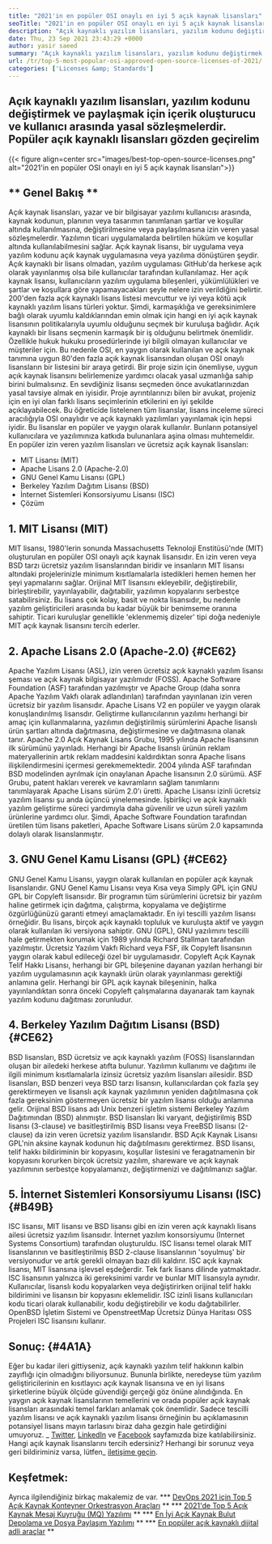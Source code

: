 ```yaml
---
title: "2021'in en popüler OSI onaylı en iyi 5 açık kaynak lisansları" 
seoTitle: "2021'in en popüler OSI onaylı en iyi 5 açık kaynak lisansları" 
description: "Açık kaynaklı yazılım lisansları, yazılım kodunu değiştirmek ve paylaşmak için Yaratan ve Kullanıcı arasında yasal sözleşmelerdir. Popüler açık kaynaklı lisansları gözden geçirelim" 
date: Thu, 23 Sep 2021 23:43:29 +0000
author: yasir saeed
summary: "Açık kaynaklı yazılım lisansları, yazılım kodunu değiştirmek ve paylaşmak için Yaratan ve Kullanıcı arasında yasal sözleşmelerdir. Popüler açık kaynaklı lisansları gözden geçirelim" 
url: /tr/top-5-most-popular-osi-approved-open-source-licenses-of-2021/
categories: ['Licenses &amp; Standards']
---
```


## Açık kaynaklı yazılım lisansları, yazılım kodunu değiştirmek ve paylaşmak için içerik oluşturucu ve kullanıcı arasında yasal sözleşmelerdir. Popüler açık kaynaklı lisansları gözden geçirelim

{{< figure align=center src="images/best-top-open-source-licenses.png" alt="2021'in en popüler OSI onaylı en iyi 5 açık kaynak lisansları">}}


## ** Genel Bakış **
Açık kaynak lisansları, yazar ve bir bilgisayar yazılımı kullanıcısı arasında, kaynak kodunun, planının veya tasarımın tanımlanan şartlar ve koşullar altında kullanılmasına, değiştirilmesine veya paylaşılmasına izin veren yasal sözleşmelerdir. Yazılımın ticari uygulamalarda belirtilen hüküm ve koşullar altında kullanılabilmesini sağlar. Açık kaynak lisansı, bir uygulama veya yazılım kodunu açık kaynak uygulamasına veya yazılıma dönüştüren şeydir. Açık kaynaklı bir lisans olmadan, yazılım uygulaması GitHub'da herkese açık olarak yayınlanmış olsa bile kullanıcılar tarafından kullanılamaz. Her açık kaynak lisansı, kullanıcıların yazılım uygulama bileşenleri, yükümlülükleri ve şartlar ve koşullara göre yapamayacakları şeyle nelere izin verildiğini belirtir.
200'den fazla açık kaynaklı lisans listesi mevcuttur ve iyi veya kötü açık kaynaklı yazılım lisans türleri yoktur. Şimdi, karmaşıklığa ve gereksinimlere bağlı olarak uyumlu kaldıklarından emin olmak için hangi en iyi açık kaynak lisansının politikalarıyla uyumlu olduğunu seçmek bir kuruluşa bağlıdır. Açık kaynaklı bir lisans seçmenin karmaşık bir iş olduğunu belirtmek önemlidir. Özellikle hukuk hukuku prosedürlerinde iyi bilgili olmayan kullanıcılar ve müşteriler için. Bu nedenle OSI, en yaygın olarak kullanılan ve açık kaynak tanımına uygun 80'den fazla açık kaynak lisansından oluşan OSI onaylı lisansların bir listesini bir araya getirdi.
Bir proje sizin için önemliyse, uygun açık kaynak lisansını belirlemenize yardımcı olacak yasal uzmanlığa sahip birini bulmalısınız. En sevdiğiniz lisansı seçmeden önce avukatlarınızdan yasal tavsiye almak en iyisidir. Proje ayrıntılarınızı bilen bir avukat, projeniz için en iyi olan farklı lisans seçimlerinin etkilerini en iyi şekilde açıklayabilecek. Bu öğreticide listelenen tüm lisanslar, lisans inceleme süreci aracılığıyla OSI onaylıdır ve açık kaynaklı yazılımları yayınlamak için hepsi iyidir. Bu lisanslar en popüler ve yaygın olarak kullanılır. Bunların potansiyel kullanıcılara ve yazılımınıza katkıda bulunanlara aşina olması muhtemeldir. En popüler izin veren yazılım lisansları ve ücretsiz açık kaynak lisansları:
  * MIT Lisansı (MIT)
  * Apache Lisans 2.0 (Apache-2.0)
  * GNU Genel Kamu Lisansı (GPL)
  * Berkeley Yazılım Dağıtım Lisansı (BSD)
  * İnternet Sistemleri Konsorsiyumu Lisansı (ISC)
  * Çözüm

## 1. MIT Lisansı (MIT)
MIT lisansı, 1980'lerin sonunda Massachusetts Teknoloji Enstitüsü'nde (MIT) oluşturulan en popüler OSI onaylı açık kaynak lisansıdır. En izin veren veya BSD tarzı ücretsiz yazılım lisanslarından biridir ve insanların MIT lisansı altındaki projelerinizle minimum kısıtlamalarla istedikleri hemen hemen her şeyi yapmalarını sağlar.
Orijinal MIT lisansını ekleyebilir, değiştirebilir, birleştirebilir, yayınlayabilir, dağıtabilir, yazılımın kopyalarını serbestçe satabilirsiniz. Bu lisans çok kolay, basit ve nokta lisansıdır, bu nedenle yazılım geliştiricileri arasında bu kadar büyük bir benimseme oranına sahiptir. Ticari kuruluşlar genellikle 'eklenmemiş dizeler' tipi doğa nedeniyle MIT açık kaynak lisansını tercih ederler.

## 2. Apache Lisans 2.0 (Apache-2.0) {#CE62}
Apache Yazılım Lisansı (ASL), izin veren ücretsiz açık kaynaklı yazılım lisansı şeması ve açık kaynak bilgisayar yazılımıdır (FOSS). Apache Software Foundation (ASF) tarafından yazılmıştır ve Apache Group (daha sonra Apache Yazılım Vakfı olarak adlandırılan) tarafından yayınlanan izin veren ücretsiz bir yazılım lisansıdır. Apache Lisans V2 en popüler ve yaygın olarak konuşlandırılmış lisansdır. Geliştirme kullanıcılarının yazılımı herhangi bir amaç için kullanmalarına, yazılımın değiştirilmiş sürümlerini Apache lisanslı ürün şartları altında dağıtmasına, değiştirmesine ve dağıtmasına olanak tanır. Apache 2.0 Açık Kaynak Lisans Grubu, 1995 yılında Apache lisansının ilk sürümünü yayınladı.
Herhangi bir Apache lisanslı ürünün reklam materyallerinin artık reklam maddesini kaldırdıktan sonra Apache lisans ilişkilendirmesini içermesi gerekmemektedir. 2004 yılında ASF tarafından BSD modelinden ayrılmak için onaylanan Apache lisansının 2.0 sürümü. ASF Grubu, patent hakları vererek ve kavramların sağlam tanımlarını tanımlayarak Apache Lisans sürüm 2.0'ı üretti. Apache Lisansı izinli ücretsiz yazılım lisansı şu anda üçüncü yinelemesinde. İşbirlikçi ve açık kaynaklı yazılım geliştirme süreci yardımıyla daha güvenilir ve uzun süreli yazılım ürünlerine yardımcı olur. Şimdi, Apache Software Foundation tarafından üretilen tüm lisans paketleri, Apache Software Lisans sürüm 2.0 kapsamında dolaylı olarak lisanslanmıştır.

## 3. GNU Genel Kamu Lisansı (GPL) {#CE62}
GNU Genel Kamu Lisansı, yaygın olarak kullanılan en popüler açık kaynak lisanslarıdır. GNU Genel Kamu Lisansı veya Kısa veya Simply GPL için GNU GPL bir Copyleft lisansıdır. Bir programın tüm sürümlerini ücretsiz bir yazılım haline getirmek için dağıtma, çalıştırma, kopyalama ve değiştirme özgürlüğünüzü garanti etmeyi amaçlamaktadır. En iyi tescilli yazılım lisansı örneğidir. Bu lisans, birçok açık kaynaklı topluluk ve kuruluşta aktif ve yaygın olarak kullanılan iki versiyona sahiptir.
GNU (GPL), GNU yazılımını tescilli hale getirmekten korumak için 1989 yılında Richard Stallman tarafından yazılmıştır. Ücretsiz Yazılım Vakfı Richard veya FSF, ilk Copyleft lisansının yaygın olarak kabul edileceği özel bir uygulamasıdır. Copyleft Açık Kaynak Telif Hakkı Lisansı, herhangi bir GPL bileşenine dayanan yazılan herhangi bir yazılım uygulamasının açık kaynaklı ürün olarak yayınlanması gerektiği anlamına gelir. Herhangi bir GPL açık kaynak bileşeninin, halka yayınlandıktan sonra önceki Copyleft çalışmalarına dayanarak tam kaynak yazılım kodunu dağıtması zorunludur.

## 4. Berkeley Yazılım Dağıtım Lisansı (BSD) {#CE62}
BSD lisansları, BSD ücretsiz ve açık kaynaklı yazılım (FOSS) lisanslarından oluşan bir ailedeki herkese atıfta bulunur. Yazılımın kullanımı ve dağıtımı ile ilgili minimum kısıtlamalarla izinsiz ücretsiz yazılım lisansları ailesidir. BSD lisansları, BSD benzeri veya BSD tarzı lisansın, kullanıcılardan çok fazla şey gerektirmeyen ve lisanslı açık kaynak yazılımının yeniden dağıtılmasına çok fazla gereksinim göstermeyen ücretsiz bir yazılım lisansı olduğu anlamına gelir.
Orijinal BSD lisans adı Unix benzeri işletim sistemi Berkeley Yazılım Dağıtımından (BSD) alınmıştır. BSD lisansları İki varyant, değiştirilmiş BSD lisansı (3-clause) ve basitleştirilmiş BSD lisansı veya FreeBSD lisansı (2-clause) da izin veren ücretsiz yazılım lisanslarıdır. BSD Açık Kaynak Lisansı GPL'nin aksine kaynak kodunun hiç dağıtılmasını gerektirmez. BSD lisansı, telif hakkı bildiriminin bir kopyasını, koşullar listesini ve feragatnamenin bir kopyasını korurken birçok ücretsiz yazılım, shareware ve açık kaynak yazılımının serbestçe kopyalamanızı, değiştirmenizi ve dağıtılmanızı sağlar.

## 5. İnternet Sistemleri Konsorsiyumu Lisansı (ISC) {#B49B}
ISC lisansı, MIT lisansı ve BSD lisansı gibi en izin veren açık kaynaklı lisans ailesi ücretsiz yazılım lisansıdır. İnternet yazılım konsorsiyumu (Internet Systems Consortium) tarafından oluşturuldu. ISC lisansı temel olarak MIT lisanslarının ve basitleştirilmiş BSD 2-clause lisanslarının 'soyulmuş' bir versiyonudur ve artık gerekli olmayan bazı dili kaldırır.
ISC açık kaynak lisansı, MIT lisansına işlevsel eşdeğerdir. Tek fark lisans dilinde yatmaktadır. ISC lisansının yalnızca iki gereksinimi vardır ve bunlar MIT lisansıyla aynıdır. Kullanıcılar, lisanslı kodu kopyalarken veya değiştirirken orijinal telif hakkı bildirimini ve lisansın bir kopyasını eklemelidir. ISC izinli lisans kullanıcıları kodu ticari olarak kullanabilir, kodu değiştirebilir ve kodu dağıtabilirler. OpenBSD İşletim Sistemi ve OpenstreetMap Ücretsiz Dünya Haritası OSS Projeleri ISC lisansını kullanır.

## Sonuç: {#4A1A}
Eğer bu kadar ileri gittiyseniz, açık kaynaklı yazılım telif hakkının kalbin zayıflığı için olmadığını biliyorsunuz. Bununla birlikte, neredeyse tüm yazılım geliştiricilerinin en kısıtlayıcı açık kaynak lisansına ve en iyi lisans şirketlerine büyük ölçüde güvendiği gerçeği göz önüne alındığında. En yaygın açık kaynak lisanslarının temellerini ve orada popüler açık kaynak lisansları arasındaki temel farkları anlamak çok önemlidir. Sadece tescilli yazılım lisansı ve açık kaynaklı yazılım lisansı örneğinin bu açıklamasının potansiyel lisans mayın tarlasını biraz daha gezgin hale getirdiğini umuyoruz.
_ [Twitter][1], [LinkedIn][2] ve [Facebook][3] sayfamızda bize katılabilirsiniz. Hangi açık kaynak lisanslarını tercih edersiniz? Herhangi bir sorunuz veya geri bildiriminiz varsa, lütfen_ [iletişime geçin][4].

## Keşfetmek:
Ayrıca ilgilendiğiniz birkaç makalemiz de var.
  *** [DevOps 2021 için Top 5 Açık Kaynak Konteyner Orkestrasyon Araçları][5] **
  *** [2021'de Top 5 Açık Kaynak Mesaj Kuyruğu (MQ) Yazılımı][6] **
  *** [En İyi Açık Kaynak Bulut Depolama ve Dosya Paylaşım Yazılımı][7] **
  *** [En popüler açık kaynaklı dijital adli araçlar][8] **

  
[1]: https://twitter.com/containerize_co
[2]: https://www.linkedin.com/company/containerize/
[3]: http://facebook.com/containerize
[4]: mailto:yasir.saeed@aspose.com
[5]: https://blog.containerize.com/devops/top-5-open-source-container-orchestration-tools-for-devops-in-2021/
[6]: https://blog.containerize.com/message-queue-software/top-5-open-source-message-queue-software-in-2021/
[7]: https://products.containerize.com/backup-and-sync/
[8]: https://blog.containerize.com/digital-forensic-tools/top-5-open-source-digital-forensic-tools-in-2021/
